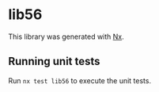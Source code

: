 # lib56

This library was generated with [Nx](https://nx.dev).

## Running unit tests

Run `nx test lib56` to execute the unit tests.
